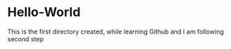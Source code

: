 # Hello-World
This is the first directory created, while learning Github
and I am following second step
